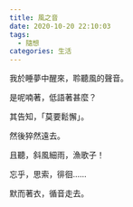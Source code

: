 ```yaml
---
title: 風之音
date: 2020-10-20 22:10:03
tags:
  - 隨想
categories: 生活
---
```


我於睡夢中醒來，聆聽風的聲音。

是呢喃著，低語著甚麼？

其告知，「莫要鬆懈」。

然後猝然遠去。

且聽，斜風細雨，漁歌子！

忘乎，思索，徘徊……

默而著衣，循音走去。
